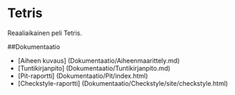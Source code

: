 # Tetris
Reaaliaikainen peli Tetris.

##Dokumentaatio

* [Aiheen kuvaus] (Dokumentaatio/Aiheenmaarittely.md)
* [Tuntikirjanpito] (Dokumentaatio/Tuntikirjanpito.md)
* [Pit-raportti] (Dokumentaatio/Pit/index.html)
* [Checkstyle-raportti] (Dokumentaatio/Checkstyle/site/checkstyle.html)
